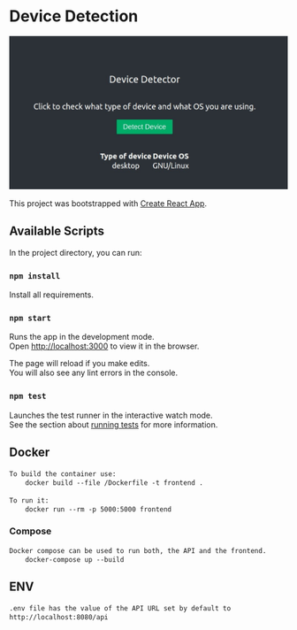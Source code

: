 # Device Detection

![Preview](preview.jpg)

This project was bootstrapped with [Create React App](https://github.com/facebook/create-react-app).

## Available Scripts

In the project directory, you can run:

### `npm install`

Install all requirements.

### `npm start`

Runs the app in the development mode.<br>
Open [http://localhost:3000](http://localhost:3000) to view it in the browser.

The page will reload if you make edits.<br>
You will also see any lint errors in the console.

### `npm test`

Launches the test runner in the interactive watch mode.<br>
See the section about [running tests](https://facebook.github.io/create-react-app/docs/running-tests) for more information.

## Docker
    To build the container use:
        docker build --file /Dockerfile -t frontend .

    To run it:
        docker run --rm -p 5000:5000 frontend

### Compose

    Docker compose can be used to run both, the API and the frontend.
        docker-compose up --build

## ENV

    .env file has the value of the API URL set by default to http://localhost:8080/api

